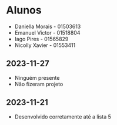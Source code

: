 # Alunos

* Daniella Morais - 01503613
* Emanuel Victor - 01518804
* Iago Pires - 01565829
* Nicolly Xavier - 01553411

## 2023-11-27

* Ninguém presente
* Não fizeram projeto

## 2023-11-21

* Desenvolvido corretamente até a lista 5
